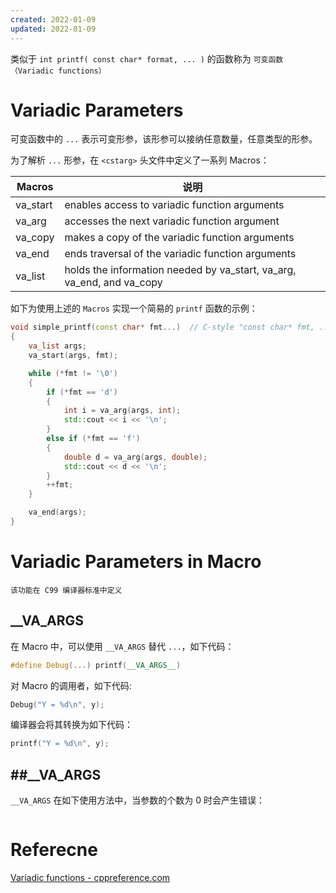 ```yaml
---
created: 2022-01-09
updated: 2022-01-09
---
```


类似于 `int printf( const char* format, ... )` 的函数称为 `可变函数（Variadic functions）`

# Variadic Parameters

可变函数中的 `...` 表示可变形参，该形参可以接纳任意数量，任意类型的形参。

为了解析 `...` 形参，在 `<cstarg>` 头文件中定义了一系列 Macros：

| Macros    | 说明                                                                      |
| -------- | --------------------------------------------------------------------- |
| va_start | enables access to variadic function arguments                         |
| va_arg   | accesses the next variadic function argument                          |
| va_copy  | makes a copy of the variadic function arguments                          |
| va_end   | ends traversal of the variadic function arguments                     |
| va_list  | holds the information needed by va_start, va_arg, va_end, and va_copy |

如下为使用上述的 `Macros` 实现一个简易的 `printf` 函数的示例：
```cpp
void simple_printf(const char* fmt...)  // C-style "const char* fmt, ..." is also valid
{
    va_list args;
    va_start(args, fmt);

    while (*fmt != '\0')
    {
        if (*fmt == 'd')
        {
            int i = va_arg(args, int);
            std::cout << i << '\n';
        }
        else if (*fmt == 'f')
        {
            double d = va_arg(args, double);
            std::cout << d << '\n';
        }
        ++fmt;
    }

    va_end(args);
}
```

# Variadic Parameters in Macro

```ad-note
该功能在 C99 编译器标准中定义
```

## __VA_ARGS

在 Macro 中，可以使用 `__VA_ARGS` 替代 `...`，如下代码：
```cpp
#define Debug(...) printf(__VA_ARGS__)
```

对 Macro 的调用者，如下代码:
```cpp
Debug("Y = %d\n", y);
```

编译器会将其转换为如下代码：
```cpp
printf("Y = %d\n", y);
```


## ##__VA_ARGS

 `__VA_ARGS` 在如下使用方法中，当参数的个数为 0 时会产生错误：
 ```cpp
 ```

# Referecne

[Variadic functions - cppreference.com](https://en.cppreference.com/w/cpp/utility/variadic)